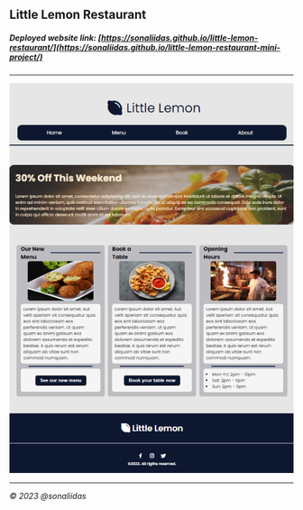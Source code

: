 
## Little Lemon Restaurant

<!---================================ LINK ================================--->
##### Deployed website link: [https://sonaliidas.github.io/little-lemon-restaurant/](https://sonaliidas.github.io/little-lemon-restaurant-mini-project/)

***
<!---================================ THUMBNAIL ================================--->
<div align="center">
 <img src="https://github.com/sonaliidas/little-lemon-restaurant/blob/main/assets/img/thumbnail.png" alt="Thumbnail"/>
</div>

****
_© 2023 @sonaliidas_
